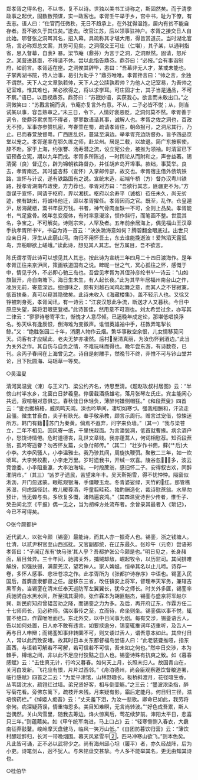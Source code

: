 <!-- { "loadSidebar": true } -->
郑孝胥之得名也，不以书，复不以诗。世独以美书工诗称之，斯固然矣。而于清季政事之起伏，固数数预谋，实一政客也。孝胥壬午举于乡，宫中书，耻为下僚，有去志。语人曰：“仕官而任微秩，无日不趋承上，在外犹得温饱，居内有贫不能自存者。吾不欲久于其位矣。”遂去。改官江苏，后以领事驻神户。孝胥之接交日人自此始。鄂督张之洞耳其名，招入幕。具疏称其才堪大用，得旨赏道员。当时湖北官场，言必称郑总文案，其势可见矣。之洞宿交王可庄（仁堪），其子某，以通判指省，思入督幕，自表衤暴。梁节庵（鼎芬）为言于之洞，之洞默然。固请，怒斥之。某营进甚亟，不得请不休。尝以此恉告鼎芬。鼎芬曰：“必报。”会有事诣制府，如前言。孝胥适在座。之洞俟其辞毕，恚曰：“吾幕非无人才，某或未能也。子掌两湖书院，待人治事，曷引为助乎？”鼎芬唯唯。孝胥搀言曰：“帅之言，余独不谓然。天下人之文章孰若帅，天下人之公牍孰若帅？为他人之记室易，为吾帅之记室难。惟其难也，某必欲得之，将以求学耳。可庄固才士，其子当是通品，不可不察。”语已，以目视鼎芬。鼎芬曰：“苏戡妙语，实获我心。欲言而未敢出口。”之洞微笑曰：“苏戡言婉而讽，节庵亦复言外有意。不从，二子必皆不悦；从，则当试某以事，容吾熟审之。”未三日，令下。人情好褒恶贬，之洞何莫不然。孝胥善于词令，使鼎芬累求而不得者，寥寥数语谐其事，诚解人也。孝胥之佐之洞也，百政无不预，军事亦参赞机密，岑春萱在蜀，疏请孝胥往，朝命报可，之洞尼其行，乃止。已而春萱放督粤。广西匪乱炽，蔓延至滇边。举孝胥充边防督办，旨予四品京堂以宠之。孝胥遂率在鄂久练之师，赴龙州。居是二载，以故退。简广东按察使，辞不赴。家于上海，约张謇、汤寿潜之流，设立宪公会，被推为领袖。时清室已下诏预备立宪，期以九年而成。孝胥多所陈述，一时舆论从而附和之，声誉益著。锡清弼（良）督辽东，辟为锦朝铁路督办，并任胡庐岛开埠事。款绌，事莫举。良去，孝胥南还。其时盛杏荪（宣怀）入掌邮传部，故交也。孝胥宿主借外债筑铁路，宣怀与计议，遂有铁路国有之说。宣统末造，起端午桥（方）督办汉粤川铁路，授孝胥湖南布政使，方力荐也。孝胥对方曰：“吾欲行其志，匪疆吏不为。”方亟谋于宣怀，同请于枢府，畀以湘抚。枢府以余寿平（诚格）莅任未久，尚无劣迹，俟有缺出，将诚格他迁，即以孝胥擢任。孝胥因而之官。既至，乱作。仓皇遁沪，居海藏楼，鬻书年获万钱。书者，神气骨肉血缺一不可，全则上品矣。孝胥能书，气足露骨。晚年忽变瘦体，有时率意漫涂，惯作斜行，而笔画不整。世震其名，争宝之，不可解矣。诗则宗宋，人罕及者。五年前余居海上，偶见福山王汉章手执孝胥所书Ψ，书自为诗一首云：“泱泱渤海意如何？腾碧翻金眼底过。出世只应亲日月，浮生从此藐山河。南归不用怀吾土，东去谁能挽逝波！爱煞滔天露孤岛，弃船聊欲上嵯峨。”读此诗，想见其人其志。世方属目，吾不欲言。

陈氏谓孝胥此诗可以想见其人其志。按此诗为宣统三年四月二十四日渡海作。是年孝胥正往来京沪间，策画铁道国有之说。睥昵一世之气，冥心孤往之怀，感慨于中，情见乎外，不必即心驰三岛也。吾尝见孝胥为其侄孙彦纶书Ψ一诗云：“山如旗鼓开，舟自南塘下。海日生未生，有人起长夜。”此为其早年居福州南台山之作，凌厉无前，寄意深远。细细味之，颇有刘越石闻鸡起舞之意，而其人之不甘寂寞，低首扶桑，真可以窥其隐微矣。此诗未收入《海藏楼集》，盖不轻示人也。又徐又铮被刺身死，孝胥闻讯，有一诗云：“江哀汉怒此争流，断送才人又暮秋。今日中原应失望，莫将泪眼更登楼。”此诗甚佳，然用意不可测也。刘太希尝过余，亦写其二律云：“寥寥诗卷寄平生，惭愧才人意尽倾。已逼晚年成定论，那堪低唱换浮名。弥天纵有逢辰恨，倒海难为变徵声。谁惜英雄袖中手，枉教弄笔掣长鲸。”又：“绝胜张园二十年，消磨人物作云烟。繁华事散空余恨，儿女情移莫问天。词客有才应赋此，老夫无梦亦凄然。后村至清真丽，为汝伤怀到酒边。”此当为关外之作。其自伤与自负之情，不难玩味而得也。晚年尝东游，有诗数卷，已刊。余丙子春间在上海曾见之。诗自是射雕手，然晚节不终，非惟不可与钤山堂并论，且下阮圆海、马瑶草一等矣。

○吴温叟

清河吴温叟（涑）与王义门、梁公约齐名，诗思至清。《题赵玫叔村居图》云：“半傍山村半水乡，北窗白日梦羲皇。停居载酒扬雄宅，落月张琴左氏庄。宾主能闲心共远，寂喧相对意俱忘。春秋佳日休轻负，薄醉何嫌侧帽狂。”《和段蔗叟》四首云：“叟也据槁梧，威凤鸣天阊。涑也吟草间，凄切如寒づ。强我相酬和，汗流走且僵。微生甘衰白，夫子有耿光。奉手敬承教，顾言示周行。赠言过宠借，惊悚迷所方。韩门有籍，苏门为秦黄。倘焉不遐弃，问字来负墙。”（其一）“我与梁苍立，二年不相见。因风寄一纸，千里恍觌面。为言潘鬓凋，低首就曹掾。病余酒户小，愁饶诗情倦。危时道德丧，乱世文章贱。我亦蓬蒿人，何词相慰荐。知否段蔗翁，孤吟寄遥眷？勿吝怀友篇，火急付邮传。”（其二）“壮岁作书佣，藓{艹后}大小李。大李风骚人，小李温雅士。我乃骖其间，周旋执鞭弭。聚散二三年，如一炊顷耳。大李劳校勘，小李走万里。岁时遗我书，开缄一欢喜。陵谷忽多，波云竞诡委。小李阻重瀛，大李泊海埃。一时段蔗翁，感旧怀二子。安得叙古欢，同醉淮阴市。”（其三）“凶岁孑遗民，苦望来年丰。吴天靳朔雪，得不忧忡忡。隔窗似淅沥，开门忽迷蒙。眼眩观银海，手僵鞭玉龙。冬青婆娑绿，天竹的红。那管樵苏湿，何虑蹊径封。教儿暖尊酒，呼童翦畦菘。独酌酬造化，裁诗慰蔗翁。水旱勿预计，当无蝗与虫。多欣复多慨，渚陆遍哀鸿。”（其四温叟诗世少传者，惟壬子、癸丑间北京《平报》偶一见之，当为胡梓方处流布者。余曾录其最者入《琐记》，今已不可得矣。

○张今颇都护

近代武人，以张今颇（锡銮）最能诗，而其人亦一振奇人也。锡銮，浙之钱塘人。仕清，以贰尹积官至山西巡抚。又官副都统，在辽东最久。张珍午（元奇）尝语郑孝胥曰：“子闻辽东有‘快马张’其人乎？吾都护张公今颇是也。”明日见之，长身赭面，眉目耸异。三十年间，驰骋关外，捕贼却敌，崛起牧令，以历监司。其间排难解纷，抑强扶弱，满蒙羌汉，望若神人。家人婢媪，恒举其名以止儿啼。诗存一卷，多怀人感事、悲壮苍凉之作。此孝胥所为《张都护诗存序》中语也。锡銮入民国后，首膺直隶都督之任。旋移东三省，改任镇安上将军，督理奉天军务，兼辖吉黑军务。当锡銮在清末任奉天巡防军左翼翼长，犹今之师长。时关外多匪，锡銮率兵驰骋白水黑水间，所至擒其渠帅。张作霖本为胡匪魁杰，锡銮与盛京将军赵尔巽、新民府知府曾韫苦劝之降，而锡銮之力为多。及后，再开府辽东，作霖方任二十七师师长，见必称师。偶以事传之至，立而待，命坐则坐。锡銮偶以事不悦，辄詈不绝口，作霖唯唯而已。东北外交，以中日间事为剧。每有交涉，锡銮语舌人，告以如何处置，日人亦不敢有违言。如要挟逾分，锡銮辄推词年迈重听，及舌人一再与日人申辩；而锡銮知事非转圜不可，则又诿过舌人，谓吾意本如此。其应付日人，常以此而致安堵。故其时日本关东都督福岛尝语人曰：“此老装聋推哑，指东画西，与语若可解若不可解，若可信若不可信，吾未如之何也。”然中日交涉，本为棘手，樽俎之间，非以此不足应付狡黠之日人也。锡銮诗殊有抗爽之致。如《暮春感赋》云：“去住真无计，行吟又暮春。如何天上月，长照未归人。故国青山在，关河白发新。飞花应有恨，片片过西邻。”《舟泊德州，尚会臣观察邀饮督粮道署，临行感赋》四首之二云：“为爱平津馆，山林野趣长。板桥斜渡月，花径暗生香。丛苇碧沈水，疏镫红过墙。弟兄贤好客，相与倒壶觞。”之三云：“墨波浓染指，醉写菊花看。旁佛东篱下，疏枝开未残。月来疑有影，霜后定能丹。何日归三径，滋培傍药栏。”《悼姬人痴吾》云：“丈夫羞下泪，为汝一悲歌。卿命已如此，我劳将奈何。病深疑药误，情重悔恩多。美目知难暝，无言尚转波。”“好色成吾累，斯人岂偶然。关山风雪里，随我去筹边。烽火惊离后，莺花续梦前。渖阳太平日，悲喜只三年。”则蕴藉矣。如《甲午统军南进，马上口占》云：“轻寒恻恻入春衣，大纛南征莽鼓鼙。峻岭摩天盘健马，临风一笑万山低。”《自团防暮饮归营》云：“薄饮村醪趁醉归，长河一带晚烟围。暮天风紧雪平，匹马冲寒山欲飞。”则本色矣。凡此皆可诵，正不必以武将少之。尚有海州邱心坦（履平）者，亦久经战阵，后为小吏。诗笔剑ㄙ，迥不犹人。与朱铭盘交甚挚。今人多不能举其名，更无由知其诗也。

○桂伯华

